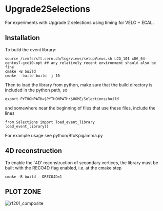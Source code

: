 # Upgrade2Selections

For experiments with Upgrade 2 selections using timing for VELO + ECAL. 


## Installation

To build the event library: 
```
source /cvmfs/sft.cern.ch/lcg/views/setupViews.sh LCG_101 x86_64-centos7-gcc10-opt ## any relatively recent environment should also be fine
cmake -B build
cmake --build build -j 10
```
Then to load the library from python, make sure that the build directory is included in the python path, so 
```
export PYTHONPATH=$PYTHONPATH:$HOME/Selections/build
```
and somewhere near the beginning of files that use these files, include the lines 
```
from Selections import load_event_library
load_event_library()
```

For example usage see python/BtoKpigamma.py

## 4D reconstruction 
To enable the `4D' reconstruction of secondary vertices, the library must be built with the RECO4D flag enabled, i.e. at the cmake step 

```
cmake -B build --DRECO4D=1
```
## PLOT ZONE
![rf201_composite](https://github.com/user-attachments/assets/ac5bad1e-af53-422f-8b8a-478cf52972c6)


